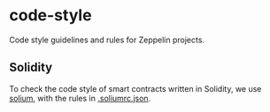 # code-style

Code style guidelines and rules for Zeppelin projects.

## Solidity

To check the code style of smart contracts written in Solidity, we use
[solium](https://github.com/duaraghav8/Solium), with the rules in
[.soliumrc.json](.soliumrc.json).
